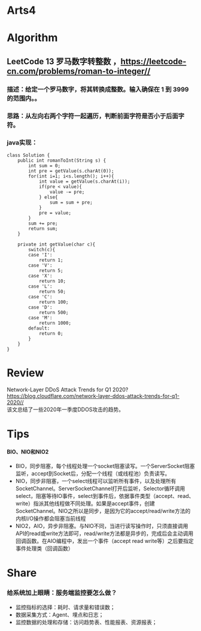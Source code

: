 Arts4
===

# Algorithm
## LeetCode 13 罗马数字转整数 ，<https://leetcode-cn.com/problems/roman-to-integer//>
### 描述：给定一个罗马数字，将其转换成整数。输入确保在 1 到 3999 的范围内。。
### 思路：从左向右两个字符一起遍历，判断前面字符是否小于后面字符。
### java实现：
    class Solution {
        public int romanToInt(String s) {
            int sum = 0;
            int pre = getValue(s.charAt(0));
            for(int i=1; i<s.length(); i++){
                int value = getValue(s.charAt(i));
                if(pre < value){
                    value -= pre;
                } else{
                    sum = sum + pre;
                }
                pre = value;
            }
            sum += pre;
            return sum;
        }
    
        private int getValue(char c){
            switch(c){
            case 'I':
                return 1;
            case 'V':
                return 5;
            case 'X':
                return 10;
            case 'L':
                return 50;
            case 'C':
                return 100;
            case 'D':
                return 500;
            case 'M':
                return 1000;
            default:
                return 0;
            }
        }
    }

# Review
Network-Layer DDoS Attack Trends for Q1 2020?  
<https://blog.cloudflare.com/network-layer-ddos-attack-trends-for-q1-2020//>  
该文总结了一些2020年一季度DDOS攻击的趋势。


# Tips
#### BIO、NIO和NIO2
 - BIO，同步阻塞，每个线程处理一个socket阻塞读写。一个ServerSocket阻塞监听，accept到Socket后，分配一个线程（或线程池）负责读写。
 - NIO，同步非阻塞，一个select线程可以监听所有事件，以及处理所有SocketChannel。ServerSocketChannel打开后监听，Selector循环调用select，阻塞等待IO事件，select到事件后，依据事件类型（accept、read、write）指派其他线程做不同处理。如果是accept事件，创建SocketChannel。NIO之所以是同步，是因为它的accept/read/write方法的内核I/O操作都会阻塞当前线程
 - NIO2，AIO，异步非阻塞。与NIO不同，当进行读写操作时，只须直接调用API的read或write方法即可，read/write方法都是异步的，完成后会主动调用回调函数。在AIO编程中，发出一个事件（accept read write等）之后要指定事件处理类（回调函数）




# Share
### 给系统加上眼睛：服务端监控要怎么做？
 - 监控指标的选择：耗时、请求量和错误数；
 - 数据采集方式：Agent、埋点和日志；
 - 监控数据的处理和存储：访问趋势表、性能报表、资源报表；
